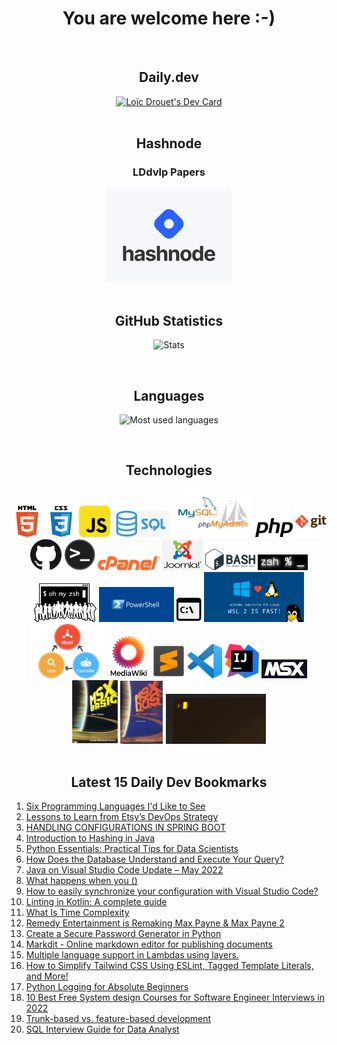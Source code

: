 <h1 align="center"> You are welcome here :-)</h1>

<br />

<div align="center">
    <h2>Daily.dev</h2>    
    <a href="https://app.daily.dev/LDdvlp">
        <img
            src="https://api.daily.dev/devcards/6a2db644d7b342d5924aa8a261fc3c97.png?r=d2h" width="400"
            alt="Loïc Drouet's Dev Card" 
        />
    </a>
</div>

<br />

<div align="center">
    <h2>Hashnode</h2>
    <h3>LDdvlp Papers</h3>
    <a href="https://lddvlp.hashnode.dev/">
        <img 
            src="/images/00-hashnode-logo.jfif" 
            width="200" alt="LDdvlp Papers" 
        />
    </a>
</div>

<br />

<div align="center">
    <h2>GitHub Statistics</h2>
    
![Stats](https://github-readme-stats.vercel.app/api?username=lddvlp&show_icons=true&theme=radical&count_private=true)

</div>

<br />

<div align="center">
    <h2>Languages</h2>

![Most used languages](https://github-readme-stats.vercel.app/api/top-langs/?username=lddvlp)

</div>

<br />

<div align="center">
    <h2>Technologies</h2>

<!-- Image #01    -->
<img alt="HTML5" width="50px" src="https://raw.githubusercontent.com/github/explore/80688e429a7d4ef2fca1e82350fe8e3517d3494d/topics/html/html.png" />

<!-- Image #02    -->
<img alt="CSS3" width="50px" src="https://raw.githubusercontent.com/github/explore/80688e429a7d4ef2fca1e82350fe8e3517d3494d/topics/css/css.png" />

<!-- Image #03    -->
<img alt="JavaScript" width="50px"   src="/images/03-javascript-logo.png" />

<!-- Image #04    -->
<img alt="SQL" width="90px" src="/images/04-sql-logo.jpg" />

<!-- Image #05    -->
<img alt="phpMyAdmin-MySQL" width="130px" src="/images/05-phpmyadmin-mysql-logo.png" />

<!-- Image #06    -->
<img alt="PHP" width="60px" src="/images/06-php-logo-alt.png" />

<!-- Image #07    -->
<img alt="Git" width="50px" src="https://raw.githubusercontent.com/github/explore/80688e429a7d4ef2fca1e82350fe8e3517d3494d/topics/git/git.png" />

<!-- Image #08    -->
<img alt="GitHub" width="50px" src="https://raw.githubusercontent.com/github/explore/78df643247d429f6cc873026c0622819ad797942/topics/github/github.png" />

<!-- Image #09    -->
<img alt="Shell" width="50px" src="https://raw.githubusercontent.com/github/explore/80688e429a7d4ef2fca1e82350fe8e3517d3494d/topics/terminal/terminal.png" />

<!-- Image #10    -->
<img alt="cPanel" width="100px" src="/images/10-cpanel-logo.png" />

<!-- Image #11    -->
<img alt="Joomla!" width="65px" src="/images/11-joomla-logo.png" />

<!-- Image #12    -->
<img alt="Bash" width="80px" src="/images/12-bash-logo.png" />

<!-- Image #13    -->
<img alt="Zsh" width="80px" src="/images/13-zsh-logo.gif" />

<!-- Image #14    -->
<img alt="Oh My Zsh" width="100px" src="/images/14-oh_my_zsh-logo.png" />

<!-- Image #15    -->
<img alt="PowerShell" width="120px" src="/images/15-powershell-logo.jpg" />

<!-- Image #16    -->
<img alt="cmd" width="40px" src="/images/16-cmd-logo.png" />

<!-- Image #17    -->
<img alt="WSL2" width="160px" src="/images/17-wsl2-logo.jpg" />

<!-- Image #18    -->
<img alt="MVC" width="120px" src="/images/18-mvc-logo.jpg" />

<!-- Image #19    -->
<img alt="MediaWiki" width="65px" src="/images/19-mediawiki-logo.png" />

<!-- Image #90    -->
<img alt="Sublime Text" width="55px" src="/images/90-sublime_text-logo.png" />

<!-- Image #91    -->
<img alt="VS Code" width="55px" src="/images/91-vs_code-logo.png" />

<!-- Image #92    -->
<img alt="IntelliJ IDEA" width="55px" src="/images/92-intellij_idea.png" />

<!-- Image #95   -->
<img alt="MSX" width="73px" src="/images/95-msx-logo.png" />

<!-- Image #96    -->
<img alt="MSX-BASIC" width="73px" src="/images/96-msx_ basic-logo.jfif" />

<!-- Image #97    -->
<img alt="MSX-DOS" width="69px" src="/images/97-msx_dos-logo.jpg" />

<!-- Image #99    -->
<img alt="Amber Terminal" width="160px" src="/images/98-amber_terminal.gif" />

</div>

<br />

<div align="center">
    <h2>Latest 15 Daily Dev Bookmarks</h2>
</div>

<!-- daily.dev BOOKMARKS:START -->
1. [Six Programming Languages I&#39;d Like to See](https://app.daily.dev/posts/n_aocpAwg?utm_source=rss&utm_medium=bookmarks&utm_campaign=Yaq6rDv_C)
2. [Lessons to Learn from Etsy’s DevOps Strategy](https://app.daily.dev/posts/BT1dCKT2K?utm_source=rss&utm_medium=bookmarks&utm_campaign=Yaq6rDv_C)
3. [HANDLING CONFIGURATIONS IN SPRING BOOT](https://app.daily.dev/posts/EG0sedLp1?utm_source=rss&utm_medium=bookmarks&utm_campaign=Yaq6rDv_C)
4. [Introduction to Hashing in Java](https://app.daily.dev/posts/8cbgRdMHl?utm_source=rss&utm_medium=bookmarks&utm_campaign=Yaq6rDv_C)
5. [Python Essentials: Practical Tips for Data Scientists](https://app.daily.dev/posts/MhBj4XQPf?utm_source=rss&utm_medium=bookmarks&utm_campaign=Yaq6rDv_C)
6. [How Does the Database Understand and Execute Your Query?](https://app.daily.dev/posts/UpV0zODOI?utm_source=rss&utm_medium=bookmarks&utm_campaign=Yaq6rDv_C)
7. [Java on Visual Studio Code Update – May 2022](https://app.daily.dev/posts/yXyUV6-Eu?utm_source=rss&utm_medium=bookmarks&utm_campaign=Yaq6rDv_C)
8. [What happens when you &lpar;&rpar;](https://app.daily.dev/posts/yQBZ6dNkh?utm_source=rss&utm_medium=bookmarks&utm_campaign=Yaq6rDv_C)
9. [How to easily synchronize your configuration with Visual Studio Code?](https://app.daily.dev/posts/km5iP3NaK?utm_source=rss&utm_medium=bookmarks&utm_campaign=Yaq6rDv_C)
10. [Linting in Kotlin: A complete guide](https://app.daily.dev/posts/TlDnxr_se?utm_source=rss&utm_medium=bookmarks&utm_campaign=Yaq6rDv_C)
11. [What Is Time Complexity](https://app.daily.dev/posts/gHNYs-sAV?utm_source=rss&utm_medium=bookmarks&utm_campaign=Yaq6rDv_C)
12. [Remedy Entertainment is Remaking Max Payne &amp; Max Payne 2](https://app.daily.dev/posts/uLtYQMRRY?utm_source=rss&utm_medium=bookmarks&utm_campaign=Yaq6rDv_C)
13. [Create a Secure Password Generator in Python](https://app.daily.dev/posts/-_jOylTmu?utm_source=rss&utm_medium=bookmarks&utm_campaign=Yaq6rDv_C)
14. [Markdit - Online markdown editor for publishing documents](https://app.daily.dev/posts/8r6HP8Joc?utm_source=rss&utm_medium=bookmarks&utm_campaign=Yaq6rDv_C)
15. [Multiple language support in Lambdas using layers.](https://app.daily.dev/posts/tZ6rGuChi?utm_source=rss&utm_medium=bookmarks&utm_campaign=Yaq6rDv_C)
16. [How to Simplify Tailwind CSS Using ESLint, Tagged Template Literals, and More!](https://app.daily.dev/posts/6wDWtKuZh?utm_source=rss&utm_medium=bookmarks&utm_campaign=Yaq6rDv_C)
17. [Python Logging for Absolute Beginners](https://app.daily.dev/posts/VH8bO3tW4?utm_source=rss&utm_medium=bookmarks&utm_campaign=Yaq6rDv_C)
18. [10 Best Free System design Courses for Software Engineer Interviews in 2022](https://app.daily.dev/posts/Thbumhf8E?utm_source=rss&utm_medium=bookmarks&utm_campaign=Yaq6rDv_C)
19. [Trunk-based vs. feature-based development](https://app.daily.dev/posts/MgU2g85Wu?utm_source=rss&utm_medium=bookmarks&utm_campaign=Yaq6rDv_C)
20. [SQL Interview Guide for Data Analyst](https://app.daily.dev/posts/hFnNkUUpS?utm_source=rss&utm_medium=bookmarks&utm_campaign=Yaq6rDv_C)

<!-- daily.dev BOOKMARKS:END -->
